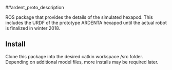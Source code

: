 ##ardent_proto_description

ROS package that provides the details of the simulated hexapod. This includes the URDF of the prototype ARDENTA hexapod until the actual robot is finalized in winter 2018.

## Install
Clone this package into the desired catkin workspace /src folder. Depending on additional model files, more installs may be required later.
